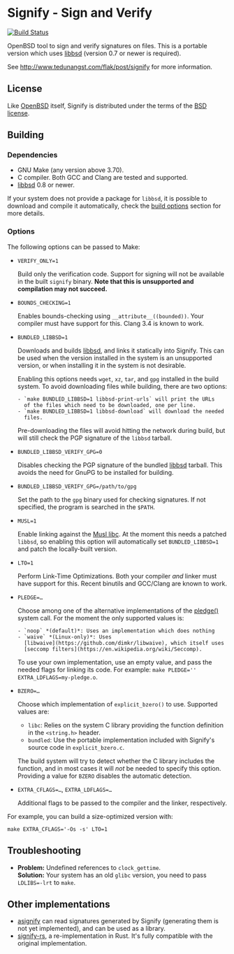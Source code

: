 # Signify - Sign and Verify

[![Build Status](https://travis-ci.org/aperezdc/signify.svg?branch=master)](https://travis-ci.org/aperezdc/signify)

OpenBSD tool to sign and verify signatures on files. This is a portable
version which uses [libbsd](http://libbsd.freedesktop.org/wiki/) (version
0.7 or newer is required).

See http://www.tedunangst.com/flak/post/signify for more information.

## License

Like [OpenBSD](http://www.openbsd.org) itself, Signify is distributed under
the terms of the [BSD license](https://opensource.org/licenses/BSD-3-Clause).


## Building

### Dependencies

* GNU Make (any version above 3.70).
* C compiler. Both GCC and Clang are tested and supported.
* [libbsd](http://libbsd.freedesktop.org/wiki/) 0.8 or newer.

If your system does not provide a package for `libbsd`, it is possible to
download and compile it automatically, check the [build options](#options)
section for more details.


### Options

The following options can be passed to Make:

* `VERIFY_ONLY=1`

    Build only the verification code. Support for signing will not
    be available in the built `signify` binary. **Note that this is
    unsupported and compilation may not succeed.**

* `BOUNDS_CHECKING=1`

    Enables bounds-checking using `__attribute__((bounded))`. Your
    compiler must have support for this. Clang 3.4 is known to work.

* `BUNDLED_LIBBSD=1`

    Downloads and builds [libbsd](http://libbsd.freedesktop.org/wiki/),
    and links it statically into Signify. This can be used when the version
    installed in the system is an unsupported version, or when installing it
    in the system is not desirable.

    Enabling this options needs `wget`, `xz`, `tar`, and `gpg` installed in
    the build system. To avoid downloading files while building, there are
    two options:

      - `make BUNDLED_LIBBSD=1 libbsd-print-urls` will print the URLs
        of the files which need to be downloaded, one per line.
      - `make BUNDLED_LIBBSD=1 libbsd-download` will download the needed
        files.

    Pre-downloading the files will avoid hitting the network during build, but
    will still check the PGP signature of the `libbsd` tarball.

* `BUNDLED_LIBBSD_VERIFY_GPG=0`

    Disables checking the PGP signature of the bundled
    [libbsd](http://libbsd.freedesktop.org/wiki/) tarball. This avoids the
    need for GnuPG to be installed for building.

* `BUNDLED_LIBBSD_VERIFY_GPG=/path/to/gpg`

    Set the path to the `gpg` binary used for checking signatures. If not
    specified, the program is searched in the `$PATH`.

* `MUSL=1`

    Enable linking against the [Musl libc](http://www.musl-libc.org/). At the
    moment this needs a patched `libbsd`, so enabling this option will
    automatically set `BUNDLED_LIBBSD=1` and patch the locally-built version.

* `LTO=1`

    Perform Link-Time Optimizations. Both your compiler *and* linker
    must have support for this. Recent binutils and GCC/Clang are
    known to work.

* `PLEDGE=…`

    Choose among one of the alternative implementations of the
    [pledge()](http://www.openbsd.org/cgi-bin/man.cgi/OpenBSD-current/man2/pledge.2)
    system call. For the moment the only supported values is:

      - `noop` *(default)*: Uses an implementation which does nothing
      - `waive` *(Linux-only)*: Uses
        [libwaive](https://github.com/dimkr/libwaive), which itself uses
        [seccomp filters](https://en.wikipedia.org/wiki/Seccomp).

    To use your own implementation, use an empty value, and pass
    the needed flags for linking its code. For example:
    `make PLEDGE='' EXTRA_LDFLAGS=my-pledge.o`.

* `BZERO=…`

    Choose which implementation of `explicit_bzero()` to use. Supported values
    are:

    - `libc`: Relies on the system C library providing the function definition
      in the `<string.h>` header.
    - `bundled`: Use the portable implementation included with Signify's source
      code in `explicit_bzero.c`.

    The build system will try to detect whether the C library includes the
    function, and in most cases it will *not* be needed to specify this option.
    Providing a value for `BZERO` disables the automatic detection.

* `EXTRA_CFLAGS=…`, `EXTRA_LDFLAGS=…`

    Additional flags to be passed to the compiler and the linker,
    respectively.

For example, you can build a size-optimized version with:

    make EXTRA_CFLAGS='-Os -s' LTO=1


## Troubleshooting

* **Problem:** Undefined references to `clock_gettime`. <br>
  **Solution:** Your system has an old `glibc` version, you need to pass
  `LDLIBS=-lrt` to `make`.


## Other implementations

* [asignify](https://github.com/vstakhov/asignify) can read signatures
  generated by Signify (generating them is not yet implemented), and can be
  used as a library.
* [signify-rs](https://github.com/badboy/signify-rs), a re-implementation in Rust. It's fully compatible with the original implementation.

